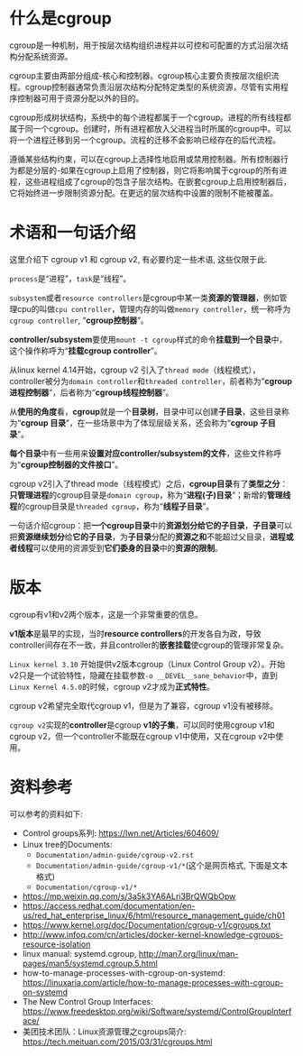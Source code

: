 
# 什么是cgroup

cgroup是一种机制，用于按层次结构组织进程并以可控和可配置的方式沿层次结构分配系统资源。

cgroup主要由两部分组成-核心和控制器。cgroup核心主要负责按层次组织流程。cgroup控制器通常负责沿层次结构分配特定类型的系统资源，尽管有实用程序控制器可用于资源分配以外的目的。

cgroup形成树状结构，系统中的每个进程都属于一个cgroup。进程的所有线程都属于同一个cgroup。创建时，所有进程都放入父进程当时所属的cgroup中。可以将一个进程迁移到另一个cgroup。流程的迁移不会影响已经存在的后代流程。

遵循某些结构约束，可以在cgroup上选择性地启用或禁用控制器。所有控制器行为都是分层的-如果在cgroup上启用了控制器，则它将影响属于cgroup的所有进程，这些进程组成了cgroup的包含子层次结构。在嵌套cgroup上启用控制器后，它将始终进一步限制资源分配。在更远的层次结构中设置的限制不能被覆盖。

# 术语和一句话介绍

这里介绍下 cgroup v1 和 cgroup v2, 有必要约定一些术语, 这些仅限于此.

`process`是“进程”，`task`是“线程”。

`subsystem`或者`resource controllers`是cgroup中某一类**资源的管理器**，例如管理cpu的叫做`cpu controller`，管理内存的叫做`memory controller`，统一称呼为`cgroup controller`, “**cgroup控制器**”。

**controller/subsystem**要使用`mount -t cgroup`样式的命令**挂载到一个目录**中，这个操作称呼为“**挂载cgroup controller**”。

从linux kernel 4.14开始，cgroup v2 引入了`thread mode`（线程模式），controller被分为`domain controller`和`threaded controller`，前者称为“**cgroup进程控制器**”，后者称为“**cgroup线程控制器**”。

从**使用的角度**看，**cgroup**就是一个**目录树**，目录中可以创建**子目录**，这些目录称为“**cgroup 目录**”，在一些场景中为了体现层级关系，还会称为“**cgroup 子目录**”。

**每个目录**中有一些用来**设置对应controller/subsystem的文件**，这些文件称呼为“**cgroup控制器的文件接口**”。

cgroup v2引入了thread mode（线程模式）之后，**cgroup目录**有了**类型之分**：**只管理进程**的cgroup目录是`domain cgroup`，称为“**进程(子)目录**”；新增的**管理线程**的cgroup目录是`threaded cgroup`，称为“**线程子目录**”。

一句话介绍cgroup：把**一个cgroup目录**中的**资源划分给它的子目录**，**子目录**可以把**资源继续划分**给**它的子目录**，为**子目录**分配的**资源之和**不能超过父目录，**进程或者线程**可以使用的资源受到**它们委身的目录**中的**资源的限制**。

# 版本

cgroup有v1和v2两个版本，这是一个非常重要的信息。

**v1版本**是最早的实现，当时**resource controllers**的开发各自为政，导致controller间存在不一致，并且controller的**嵌套挂载**使cgroup的管理非常复杂。

`Linux kernel 3.10` 开始提供v2版本cgroup（Linux Control Group v2）。开始v2只是一个试验特性，隐藏在挂载参数`-o __DEVEL__sane_behavior`中，直到`Linux Kernel 4.5.0`的时候，cgroup v2才成为**正式特性**。

cgroup v2希望完全取代cgroup v1，但是为了兼容，cgroup v1没有被移除。

`cgroup v2`实现的**controller**是cgroup **v1的子集**，可以同时使用cgroup v1和cgroup v2，但一个controller不能既在cgroup v1中使用，又在cgroup v2中使用。

# 资料参考

可以参考的资料如下:

* Control groups系列: https://lwn.net/Articles/604609/
* Linux tree的Documents:
    * `Documentation/admin-guide/cgroup-v2.rst`
    * `Documentation/admin-guide/cgroup-v1/*`(这个是网页格式, 下面是文本格式)
    * `Documentation/cgroup-v1/*`
* https://mp.weixin.qq.com/s/3a5k3YA6ALri3BrQWQbOpw
* https://access.redhat.com/documentation/en-us/red_hat_enterprise_linux/6/html/resource_management_guide/ch01
* https://www.kernel.org/doc/Documentation/cgroup-v1/cgroups.txt
* http://www.infoq.com/cn/articles/docker-kernel-knowledge-cgroups-resource-isolation
* linux manual: systemd.cgroup, http://man7.org/linux/man-pages/man5/systemd.cgroup.5.html
* how-to-manage-processes-with-cgroup-on-systemd: https://linuxaria.com/article/how-to-manage-processes-with-cgroup-on-systemd
* The New Control Group Interfaces: https://www.freedesktop.org/wiki/Software/systemd/ControlGroupInterface/
* 美团技术团队：Linux资源管理之cgroups简介: https://tech.meituan.com/2015/03/31/cgroups.html